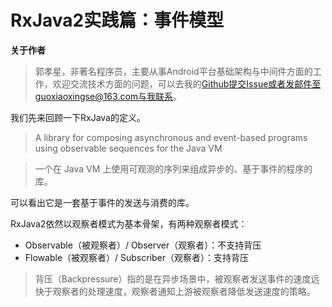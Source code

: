 # RxJava2实践篇：事件模型

**关于作者**

>郭孝星，非著名程序员，主要从事Android平台基础架构与中间件方面的工作，欢迎交流技术方面的问题，可以去我的[Github](https://github.com/guoxiaoxing)提交Issue或者发邮件至guoxiaoxingse@163.com与我联系。

我们先来回顾一下RxJava的定义。

>A library for composing asynchronous and event-based programs using observable sequences for the Java VM

> 一个在 Java VM 上使用可观测的序列来组成异步的、基于事件的程序的库。

可以看出它是一套基于事件的发送与消费的库。

RxJava2依然以观察者模式为基本骨架，有两种观察者模式：

- Observable（被观察者）/ Observer（观察者）：不支持背压
- Flowable（被观察者）/ Subscriber（观察者）：支持背压

>背压（Backpressure）指的是在异步场景中，被观察者发送事件的速度远快于观察者的处理速度，观察者通知上游被观察者降低发送速度的策略。